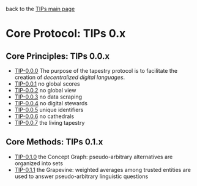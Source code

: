 back to the [TIPs main page](..)

Core Protocol: TIPs 0.x
=====

## Core Principles: TIPs 0.0.x
- [TIP-0.0.0](purpose.md) The purpose of the tapestry protocol is to facilitate the creation of *decentralized digital languages*.
- [TIP-0.0.1](principleOfRelativity.md) no global scores
- [TIP-0.0.2](noGlobalView.md) no global view
- [TIP-0.0.3](explicitAttestations.md) no data scraping
- [TIP-0.0.4](noStewards.md) no digital stewards
- [TIP-0.0.5](uniqueIdentifiers.md) unique identifiers
- [TIP-0.0.6](minimizePseudoArbitraryChoices.md) no cathedrals
- [TIP-0.0.7](livingTapestry.md) the living tapestry

## Core Methods: TIPs 0.1.x
- [TIP-0.1.0](conceptGraph.md) the Concept Graph: pseudo-arbitrary alternatives are organized into sets
- [TIP-0.1.1](grapevine.md) the Grapevine: weighted averages among trusted entities are used to answer pseudo-arbitrary linguistic questions

